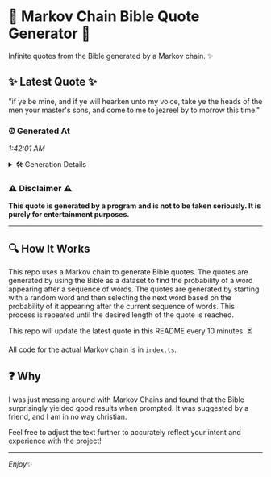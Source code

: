 # 📖 Markov Chain Bible Quote Generator 📖

Infinite quotes from the Bible generated by a Markov chain. ✨

## ✨ Latest Quote ✨
"if ye be mine, and if ye will hearken unto my voice, take ye the heads of the men your master's sons, and come to me to jezreel by to morrow this time."

### ⏰ Generated At
*1:42:01 AM*

<details>
    <summary>🛠️ Generation Details</summary>
    <p>
        <strong>🌱 Seed:</strong> if<br>
        <strong>🔄 Iterations:</strong> 32<br>
        <strong>📜 Context History:</strong><br>[ if ]: ye<br>[ if, ye ]: be<br>[ if, ye, be ]: mine,<br>[ if, ye, be, mine, ]: and<br>[ if, ye, be, mine,, and ]: if<br>[ if, ye, be, mine,, and, if ]: ye<br>[ ye, be, mine,, and, if, ye ]: will<br>[ be, mine,, and, if, ye, will ]: hearken<br>[ mine,, and, if, ye, will, hearken ]: unto<br>[ and, if, ye, will, hearken, unto ]: my<br>[ if, ye, will, hearken, unto, my ]: voice,<br>[ ye, will, hearken, unto, my, voice, ]: take<br>[ will, hearken, unto, my, voice,, take ]: ye<br>[ hearken, unto, my, voice,, take, ye ]: the<br>[ unto, my, voice,, take, ye, the ]: heads<br>[ my, voice,, take, ye, the, heads ]: of<br>[ voice,, take, ye, the, heads, of ]: the<br>[ take, ye, the, heads, of, the ]: men<br>[ ye, the, heads, of, the, men ]: your<br>[ the, heads, of, the, men, your ]: master's<br>[ heads, of, the, men, your, master's ]: sons,<br>[ of, the, men, your, master's, sons, ]: and<br>[ the, men, your, master's, sons,, and ]: come<br>[ men, your, master's, sons,, and, come ]: to<br>[ your, master's, sons,, and, come, to ]: me<br>[ master's, sons,, and, come, to, me ]: to<br>[ sons,, and, come, to, me, to ]: jezreel<br>[ and, come, to, me, to, jezreel ]: by<br>[ come, to, me, to, jezreel, by ]: to<br>[ to, me, to, jezreel, by, to ]: morrow<br>[ me, to, jezreel, by, to, morrow ]: this<br>[ to, jezreel, by, to, morrow, this ]: time.<br>
    </p>
</details>

### ⚠️ Disclaimer ⚠️
**This quote is generated by a program and is not to be taken seriously. It is purely for entertainment purposes.**

---

## 🔍 How It Works

This repo uses a Markov chain to generate Bible quotes. The quotes are generated by using the Bible as a dataset to find the probability of a word appearing after a sequence of words. The quotes are generated by starting with a random word and then selecting the next word based on the probability of it appearing after the current sequence of words. This process is repeated until the desired length of the quote is reached.

This repo will update the latest quote in this README every 10 minutes. ⏳

All code for the actual Markov chain is in `index.ts`.

## ❓ Why

I was just messing around with Markov Chains and found that the Bible surprisingly yielded good results when prompted. 
It was suggested by a friend, and I am in no way christian.

Feel free to adjust the text further to accurately reflect your intent and experience with the project!

---

*Enjoy*✨
